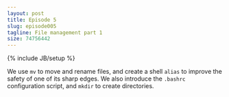 ```yaml
---
layout: post
title: Episode 5
slug: episode005
tagline: File management part 1
size: 74756442
---
```

{% include JB/setup %}

We use `mv` to move and rename files, and create a shell `alias` to improve the
safety of one of its sharp edges. We also introduce the `.bashrc` configuration
script, and `mkdir` to create directories.
